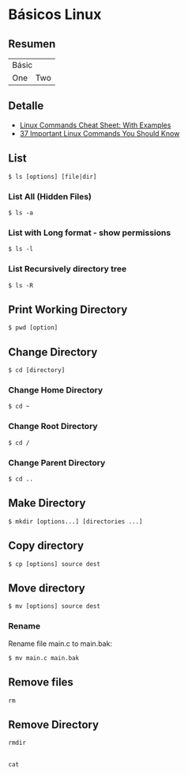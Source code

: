 # Básicos Linux

## Resumen
<table>
  <tr>
   <td colspan="6">Básic  
  </tr>
  <tr>
    <td>One</td>
    <td>Two</td>
  </tr>
</table>

## Detalle
- [Linux Commands Cheat Sheet: With Examples](https://phoenixnap.com/kb/linux-commands-cheat-sheet)
- [37 Important Linux Commands You Should Know](https://www.howtogeek.com/412055/37-important-linux-commands-you-should-know/)

## List
```
$ ls [options] [file|dir]
```
### List All (Hidden Files) 
```
$ ls -a
```
### List with Long format - show permissions
```
$ ls -l
```
### List Recursively directory tree
```
$ ls -R
```
## Print Working Directory
```
$ pwd [option]
```
## Change Directory
```
$ cd [directory]
```
### Change Home Directory
```
$ cd ~
```
### Change Root Directory
```
$ cd /
```
### Change Parent Directory
```
$ cd ..
```
## Make Directory
```
$ mkdir [options...] [directories ...]
```
## Copy directory
```
$ cp [options] source dest
```
## Move directory
```
$ mv [options] source dest
```
### Rename
Rename file main.c to main.bak:
```
$ mv main.c main.bak
```
## Remove files
```
rm
```
## Remove Directory
```
rmdir
```
## 
```
cat
```
